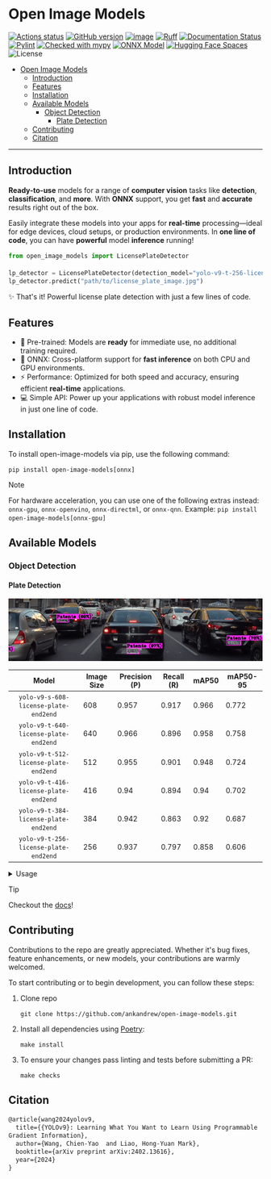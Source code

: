 # Open Image Models

[![Actions status](https://github.com/ankandrew/open-image-models/actions/workflows/release.yaml/badge.svg)](https://github.com/ankandrew/open-image-models/actions)
[![GitHub version](https://img.shields.io/github/v/release/ankandrew/open-image-models)](https://github.com/ankandrew/open-image-models/releases)
[![image](https://img.shields.io/pypi/pyversions/open-image-models.svg)](https://pypi.python.org/pypi/open-image-models)
[![Ruff](https://img.shields.io/endpoint?url=https://raw.githubusercontent.com/astral-sh/ruff/main/assets/badge/v2.json)](https://github.com/astral-sh/ruff)
[![Documentation Status](https://img.shields.io/badge/docs-latest-brightgreen.svg)](https://ankandrew.github.io/open-image-models/)
[![Pylint](https://img.shields.io/badge/linting-pylint-yellowgreen)](https://github.com/pylint-dev/pylint)
[![Checked with mypy](http://www.mypy-lang.org/static/mypy_badge.svg)](http://mypy-lang.org/)
[![ONNX Model](https://img.shields.io/badge/model-ONNX-blue?logo=onnx&logoColor=white)](https://onnx.ai/)
[![Hugging Face Spaces](https://img.shields.io/badge/🤗%20Hugging%20Face-Spaces-orange)](https://huggingface.co/spaces/ankandrew/open-image-models)
![License](https://img.shields.io/github/license/ankandrew/open-image-models)

<!-- TOC -->
* [Open Image Models](#open-image-models)
  * [Introduction](#introduction)
  * [Features](#features)
  * [Installation](#installation)
  * [Available Models](#available-models)
    * [Object Detection](#object-detection)
      * [Plate Detection](#plate-detection)
  * [Contributing](#contributing)
  * [Citation](#citation)
<!-- TOC -->

---

## Introduction

**Ready-to-use** models for a range of **computer vision** tasks like **detection**, **classification**, and
**more**. With **ONNX** support, you get **fast** and **accurate** results right out of the box.

Easily integrate these models into your apps for **real-time** processing—ideal for edge devices, cloud setups, or
production environments. In **one line of code**, you can have **powerful** model **inference** running!

```python
from open_image_models import LicensePlateDetector

lp_detector = LicensePlateDetector(detection_model="yolo-v9-t-256-license-plate-end2end")
lp_detector.predict("path/to/license_plate_image.jpg")
```

✨ That's it! Powerful license plate detection with just a few lines of code.

## Features

- 🚀 Pre-trained: Models are **ready** for immediate use, no additional training required.
- 🌟 ONNX: Cross-platform support for **fast inference** on both CPU and GPU environments.
- ⚡ Performance: Optimized for both speed and accuracy, ensuring efficient **real-time** applications.
- 💻 Simple API: Power up your applications with robust model inference in just one line of code.

## Installation

To install open-image-models via pip, use the following command:

```shell
pip install open-image-models[onnx]
```

> [!NOTE]
> For hardware acceleration, you can use one of the following extras instead: `onnx-gpu`, `onnx-openvino`,
> `onnx-directml`, or `onnx-qnn`. Example: `pip install open-image-models[onnx-gpu]`

## Available Models

### Object Detection

#### Plate Detection

![](https://raw.githubusercontent.com/ankandrew/LocalizadorPatentes/2e765012f69c4fbd8decf998e61ed136004ced24/extra/demo_localizador.gif)

|                 Model                 | Image Size | Precision (P) | Recall (R) | mAP50 | mAP50-95 |
|:-------------------------------------:|------------|---------------|------------|-------|----------|
| `yolo-v9-s-608-license-plate-end2end` | 608        | 0.957         | 0.917      | 0.966 | 0.772    |
| `yolo-v9-t-640-license-plate-end2end` | 640        | 0.966         | 0.896      | 0.958 | 0.758    |
| `yolo-v9-t-512-license-plate-end2end` | 512        | 0.955         | 0.901      | 0.948 | 0.724    |
| `yolo-v9-t-416-license-plate-end2end` | 416        | 0.94          | 0.894      | 0.94  | 0.702    |
| `yolo-v9-t-384-license-plate-end2end` | 384        | 0.942         | 0.863      | 0.92  | 0.687    |
| `yolo-v9-t-256-license-plate-end2end` | 256        | 0.937         | 0.797      | 0.858 | 0.606    |

<details>
  <summary>Usage</summary>

  ```python
import cv2
from rich import print

from open_image_models import LicensePlateDetector

# Initialize the License Plate Detector with the pre-trained YOLOv9 model
lp_detector = LicensePlateDetector(detection_model="yolo-v9-t-384-license-plate-end2end")

# Load an image
image_path = "path/to/license_plate_image.jpg"
image = cv2.imread(image_path)

# Perform license plate detection
detections = lp_detector.predict(image)
print(detections)

# Benchmark the model performance
lp_detector.show_benchmark(num_runs=1000)

# Display predictions on the image
annotated_image = lp_detector.display_predictions(image)

# Show the annotated image
cv2.imshow("Annotated Image", annotated_image)
cv2.waitKey(0)
cv2.destroyAllWindows()
  ```

</details>

> [!TIP]
> Checkout the [docs](https://ankandrew.github.io/open-image-models)!

## Contributing

Contributions to the repo are greatly appreciated. Whether it's bug fixes, feature enhancements, or new models,
your contributions are warmly welcomed.

To start contributing or to begin development, you can follow these steps:

1. Clone repo
    ```shell
    git clone https://github.com/ankandrew/open-image-models.git
    ```
2. Install all dependencies using [Poetry](https://python-poetry.org/docs/#installation):
    ```shell
    make install
    ```
3. To ensure your changes pass linting and tests before submitting a PR:
    ```shell
    make checks
    ```

## Citation

```
@article{wang2024yolov9,
  title={{YOLOv9}: Learning What You Want to Learn Using Programmable Gradient Information},
  author={Wang, Chien-Yao  and Liao, Hong-Yuan Mark},
  booktitle={arXiv preprint arXiv:2402.13616},
  year={2024}
}
```
